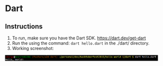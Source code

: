 # Dart

## Instructions
1. To run, make sure you have the Dart SDK. https://dart.dev/get-dart
2. Run the using the command: ```dart hello.dart``` in the ./dart/ directory.
3. Working screenshot: 


![screenshot](./screenshot.png?raw=true)

